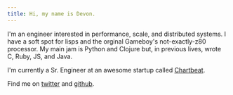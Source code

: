 ```yaml
---
title: Hi, my name is Devon.
---
```


I'm an engineer interested in performance, scale, and distributed systems. I have a soft spot for lisps and the orginal Gameboy's not-exactly-z80 processor. My main jam is Python and Clojure but, in previous lives, wrote C, Ruby, JS, and Java.

I'm currently a Sr. Engineer at an awesome startup called [Chartbeat](chartbeat.com).

Find me on [twitter](http://twitter.com/dproi) and [github](http://github.com/x).
